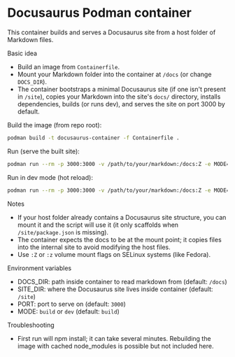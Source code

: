 # Docusaurus Podman container

This container builds and serves a Docusaurus site from a host folder of Markdown files.

Basic idea
- Build an image from `Containerfile`.
- Mount your Markdown folder into the container at `/docs` (or change `DOCS_DIR`).
- The container bootstraps a minimal Docusaurus site (if one isn't present in `/site`), copies your Markdown into the site's `docs/` directory, installs dependencies, builds (or runs dev), and serves the site on port 3000 by default.

Build the image (from repo root):

```bash
podman build -t docusaurus-container -f Containerfile .
```

Run (serve the built site):

```bash
podman run --rm -p 3000:3000 -v /path/to/your/markdown:/docs:Z -e MODE=build docusaurus-container
```

Run in dev mode (hot reload):

```bash
podman run --rm -p 3000:3000 -v /path/to/your/markdown:/docs:Z -e MODE=dev docusaurus-container
```

Notes
- If your host folder already contains a Docusaurus site structure, you can mount it and the script will use it (it only scaffolds when `/site/package.json` is missing).
- The container expects the docs to be at the mount point; it copies files into the internal site to avoid modifying the host files.
- Use `:Z` or `:z` volume mount flags on SELinux systems (like Fedora).

Environment variables
- DOCS_DIR: path inside container to read markdown from (default: `/docs`)
- SITE_DIR: where the Docusaurus site lives inside container (default: `/site`)
- PORT: port to serve on (default: `3000`)
- MODE: `build` or `dev` (default: `build`)

Troubleshooting
- First run will npm install; it can take several minutes. Rebuilding the image with cached node_modules is possible but not included here.
